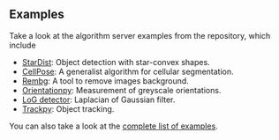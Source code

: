 ## Examples

Take a look at the algorithm server examples from the repository, which include

  - [StarDist](): Object detection with star-convex shapes.
  - [CellPose](): A generalist algorithm for cellular segmentation.
  - [Rembg](): A tool to remove images background.
  - [Orientationpy](): Measurement of greyscale orientations.
  - [LoG detector](): Laplacian of Gaussian filter.
  - [Trackpy](): Object tracking.

You can also take a look at the [complete list of examples]().